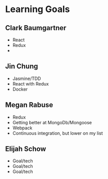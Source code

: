 # Learning Goals

## Clark Baumgartner
 - React
 - Redux
 - 

## Jin Chung
 - Jasmine/TDD
 - React with Redux
 - Docker

## Megan Rabuse
 - Redux
 - Getting better at MongoDb/Mongoose
 - Webpack
 - Continuous integration, but lower on my list

## Elijah Schow
 - Goal/tech
 - Goal/tech
 - Goal/tech
